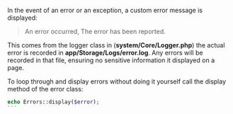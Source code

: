 In the event of an error or an exception, a custom error message is displayed:

> An error occurred, The error has been reported.

This comes from the logger class in (**system/Core/Logger.php**) the actual error is recorded in **app/Storage/Logs/error.log**. Any errors will be recorded in that file, ensuring no sensitive information it displayed on a page.

To loop through and display errors without doing it yourself call the display method of the error class:

````php
echo Errors::display($error);
```